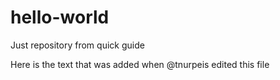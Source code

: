 # hello-world
Just repository from quick guide

Here is the text that was added when @tnurpeis edited this file
